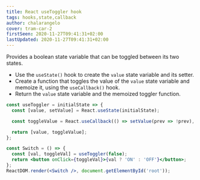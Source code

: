 ```yaml
---
title: React useToggler hook
tags: hooks,state,callback
author: chalarangelo
cover: tram-car-2
firstSeen: 2020-11-27T09:41:31+02:00
lastUpdated: 2020-11-27T09:41:31+02:00
---
```


Provides a boolean state variable that can be toggled between its two states.

- Use the `useState()` hook to create the `value` state variable and its setter.
- Create a function that toggles the value of the `value` state variable and memoize it, using the `useCallback()` hook.
- Return the `value` state variable and the memoized toggler function.

```jsx
const useToggler = initialState => {
  const [value, setValue] = React.useState(initialState);

  const toggleValue = React.useCallback(() => setValue(prev => !prev), []);

  return [value, toggleValue];
};
```

```jsx
const Switch = () => {
  const [val, toggleVal] = useToggler(false);
  return <button onClick={toggleVal}>{val ? 'ON' : 'OFF'}</button>;
};
ReactDOM.render(<Switch />, document.getElementById('root'));
```
